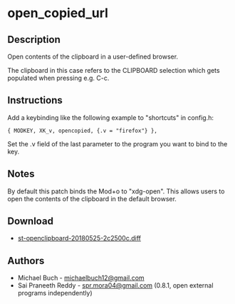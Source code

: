 open_copied_url
=======

Description
-----------

Open contents of the clipboard in a user-defined browser.

The clipboard in this case refers to the CLIPBOARD selection which gets
populated when pressing e.g. C-c.

Instructions
-----------

Add a keybinding like the following example to "shortcuts" in config.h:

	{ MODKEY, XK_v, opencopied, {.v = "firefox"} },

Set the .v field of the last parameter to the program you want to bind to the key.

Notes
-----

By default this patch binds the Mod+o to "xdg-open". This allows users
to open the contents of the clipboard in the default browser.

Download
--------

* [st-openclipboard-20180525-2c2500c.diff](st-openclipboard-20180525-2c2500c.diff)

Authors
-------

* Michael Buch - <michaelbuch12@gmail.com>
* Sai Praneeth Reddy - <spr.mora04@gmail.com> (0.8.1, open external programs independently)
